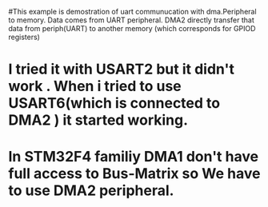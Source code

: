 #This example is demostration of uart communucation with dma.Peripheral to memory. Data comes from UART peripheral. DMA2 directly transfer that data from periph(UART) to another memory (which corresponds for GPIOD registers)
# I tried it with USART2 but it didn't work . When i tried to use USART6(which is connected to DMA2 ) it started working.
# In STM32F4 familiy DMA1 don't have full access to Bus-Matrix so We have to use DMA2 peripheral.